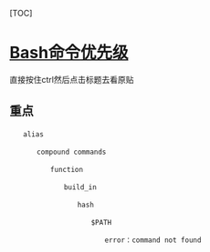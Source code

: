 [TOC]

# [Bash命令优先级](https://www.cnblogs.com/hcie/p/9195517.html)

直接按住ctrl然后点击标题去看原贴

## 重点

~~~jjj
　　alias

　　　　compound commands

　　　　　　function

　　　　　　　　build_in

　　　　　　　　　　hash

　　　　　　　　　　　　$PATH

　　　　　　　　　　　　　　error：command not found
~~~

